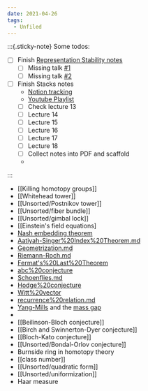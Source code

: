 ```yaml
---
date: 2021-04-26
tags: 
  - Unfiled
---
```


:::{.sticky-note}
Some todos:


- [ ] Finish [Representation Stability notes](https://s.wayne.edu/echt/echt-minicourses/)
	- [ ] Missing talk [#1](https://www.youtube.com/watch?v=DYPEioTjiQQ)
	- [ ] Missing talk [#2](https://www.youtube.com/watch?v=e9Q56IC-a48)
- [ ] Finish Stacks notes
	- [Notion tracking](https://www.notion.so/Stacks-and-Moduli-Spaces-4a8d1db0396149a7a1b637a931774333)
	- [Youtube Playlist](https://www.youtube.com/channel/UCVelX9CBOQmyWr56jDECJpA)
	- [ ] Check lecture 13
	- [ ] Lecture 14
	- [ ] Lecture 15
	- [ ] Lecture 16
	- [ ] Lecture 17
	- [ ] Lecture 18
	- [ ] Collect notes into PDF and scaffold
	-
:::



- [[Killing homotopy groups]]
- [[Whitehead tower]]
- [[Unsorted/Postnikov tower]]
- [[Unsorted/fiber bundle]]
- [[Unsorted/gimbal lock]]
- [[Einstein's field equations]
- [Nash embedding theorem](Nash%20embedding%20theorem)
- [Aatiyah-Singer%20Index%20Theorem.md](Unsorted/Aatiyah-Singer%20Index%20Theorem.md)
- [Geometrization.md](Unsorted/Geometrization.md)
- [Riemann-Roch.md](Unsorted/Riemann-Roch.md)
- [Fermat's%20Last%20Theorem](Fermat's%20Last%20Theorem)
- [abc%20conjecture](abc%20conjecture.md)
- [Schoenflies.md](Unsorted/Schoenflies.md)
- [Hodge%20conjecture](Unsorted/Hodge%20conjecture.md)
- [Witt%20vector](Witt%20vector)
- [recurrence%20relation.md](Unsorted/recurrence%20relation.md)
- [Yang-Mills](Unsorted/Yang-Mills.md) and the [mass gap](mass%20gap)
- 
- [[Beilinson-Bloch conjecture]]
- [[Birch and Swinnerton-Dyer conjecture]]
- [[Bloch-Kato conjecture]]
- [[Unsorted/Bondal-Orlov conjecture]]
- Burnside ring in homotopy theory
- [[class number]]
- [[Unsorted/quadratic form]]
- [[Unsorted/uniformization]]
- Haar measure

